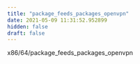 ```yaml
---
title: "package_feeds_packages_openvpn"
date: 2021-05-09 11:31:52.952899
hidden: false
draft: false
---
```


x86/64/package_feeds_packages_openvpn

